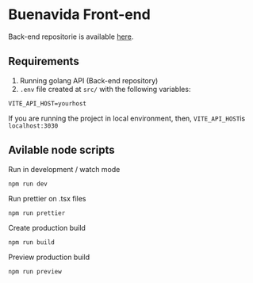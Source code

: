 # Buenavida Front-end

Back-end repositorie is available [here](https://github.com/SilviaPabon/buenavida-backend).

## Requirements

1. Running golang API (Back-end repository)
2. `.env` file created at `src/` with the following variables: 

```
VITE_API_HOST=yourhost
```

If you are running the project in local environment, then, `VITE_API_HOST`is `localhost:3030`

## Avilable node scripts

Run in development / watch mode

```
npm run dev
```

Run prettier on .tsx files

```
npm run prettier
```

Create production build

```
npm run build
```

Preview production build

```
npm run preview
```
